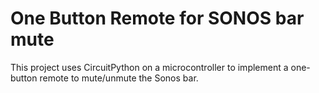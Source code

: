 # One Button Remote for SONOS bar mute

This project uses CircuitPython on a microcontroller to 
implement a one-button remote to mute/unmute the Sonos bar.



